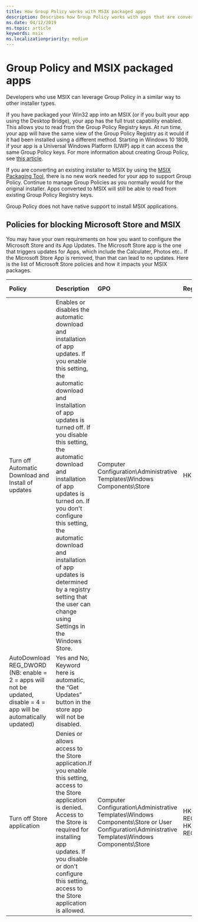 ```yaml
---
title: How Group Policy works with MSIX packaged apps
description: Describes how Group Policy works with apps that are converted to MSIX.
ms.date: 04/12/2019
ms.topic: article
keywords: msix
ms.localizationpriority: medium
---
```


# Group Policy and MSIX packaged apps

Developers who use MSIX can leverage Group Policy in a similar way to other installer types.

If you have packaged your Win32 app into an MSIX (or if you built your app using the Desktop Bridge), your app has the full trust capability enabled. This allows you to read from the Group Policy Registry keys. At run time, your app will have the same view of the Group Policy Registry as it would if it had been installed using a different method. Starting in Windows 10 1809, if your app is a Universal Windows Platform (UWP) app it can access the same Group Policy keys. For more information about creating Group Policy, see [this article](https://docs.microsoft.com/openspecs/windows_protocols/ms-gpreg/834da877-264f-4589-9b80-b6b012c8edc3).

If you are converting an existing installer to MSIX by using the [MSIX Packaging Tool](mpt-overview.md), there is no new work needed for your app to support Group Policy. Continue to manage Group Policies as you normally would for the original installer. Apps converted to MSIX will still be able to read from existing Group Policy Registry keys. 

Group Policy does not have native support to install MSIX applications. 

## Policies for blocking Microsoft Store and MSIX 
You may have your own requirements on how you want to configure the Microsoft Store and its App Updates. The Microsoft Store app is the one that triggers updates for Apps, which include the Calculater, Photos etc.. If the Microsoft Store App is removed, than that can lead to no updates. Here is the list of Microsoft Store policies and how it impacts your MSIX packages. 

| Policy | Description | GPO | Registry | App Updates |
|:--------|:--------------------|:--------|:--------|:--------|
|Turn off Automatic Download and Install of updates|Enables or disables the automatic download and installation of app updates. If you enable this setting, the automatic download and installation of app updates is turned off. If you disable this setting, the automatic download and installation of app updates is turned on. If you don't configure this setting, the automatic download and installation of app updates is determined by a registry setting that the user can change using Settings in the Windows Store.|Computer Configuration\Administrative Templates\Windows Components\Store |HKEY_LOCAL_MACHINE\SOFTWARE\Policies\Microsoft\WindowsStore
AutoDownload REG_DWORD (NB: enable = 2 = apps will not be updated, disable = 4 = app will be automatically updated) |Yes and No, Keyword here is automatic, the “Get Updates” button in the store app will not be disabled.|
|Turn off Store application| Denies or allows access to the Store application.If you enable this setting, access to the Store application is denied. Access to the Store is required for installing app updates. If you disable or don't configure this setting, access to the Store application is allowed. | Computer Configuration\Administrative Templates\Windows Components\Store or User Configuration\Administrative Templates\Windows Components\Store | HKEY_LOCAL_MACHINE\SOFTWARE\Policies\Microsoft\WindowsStoreRemoveWindowsStore REG_DWORD or HKEY_CURRENT_USER\Software\Policies\Microsoft\WindowsStoreRemoveWindowsStore REG_DWORD | If configured in the computer context, it turns off app updates|
